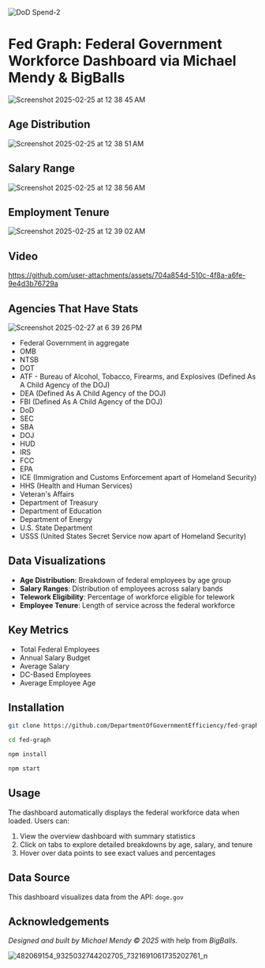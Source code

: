 ![DoD Spend-2](https://github.com/user-attachments/assets/ccd45ea1-2d73-4e0c-a12b-c90c6e858cf4)

# Fed Graph: Federal Government Workforce Dashboard via Michael Mendy & BigBalls 
![Screenshot 2025-02-25 at 12 38 45 AM](https://github.com/user-attachments/assets/d7782988-a53f-4406-8e07-08671ce6a8b8)

## Age Distribution 

![Screenshot 2025-02-25 at 12 38 51 AM](https://github.com/user-attachments/assets/6447e8df-0e9e-4b50-83d0-62134bc50418)

## Salary Range 

![Screenshot 2025-02-25 at 12 38 56 AM](https://github.com/user-attachments/assets/5e977a95-ebdd-4751-a60a-9786f9e73994)

## Employment Tenure 

![Screenshot 2025-02-25 at 12 39 02 AM](https://github.com/user-attachments/assets/5ed7eeaf-7655-472c-93c6-12567cdc7d35)

## Video

https://github.com/user-attachments/assets/704a854d-510c-4f8a-a6fe-9e4d3b76729a

## Agencies That Have Stats

![Screenshot 2025-02-27 at 6 39 26 PM](https://github.com/user-attachments/assets/0460301c-ef1d-4ac5-85a1-4dfaba1af359)

* Federal Government in aggregate
* OMB
* NTSB
* DOT
* ATF - Bureau of Alcohol, Tobacco, Firearms, and Explosives (Defined As A Child Agency of the DOJ)
* DEA (Defined As A Child Agency of the DOJ)
* FBI (Defined As A Child Agency of the DOJ) 
* DoD
* SEC
* SBA
* DOJ
* HUD
* IRS
* FCC
* EPA
* ICE (Immigration and Customs Enforcement apart of Homeland Security)
* HHS (Health and Human Services)
* Veteran's Affairs 
* Department of Treasury 
* Department of Education
* Department of Energy
* U.S. State Department
* USSS (United States Secret Service now apart of Homeland Security) 

## Data Visualizations

- **Age Distribution**: Breakdown of federal employees by age group
- **Salary Ranges**: Distribution of employees across salary bands
- **Telework Eligibility**: Percentage of workforce eligible for telework
- **Employee Tenure**: Length of service across the federal workforce

## Key Metrics

- Total Federal Employees
- Annual Salary Budget
- Average Salary
- DC-Based Employees
- Average Employee Age

## Installation

```bash
git clone https://github.com/DepartmentOfGovernmentEfficiency/fed-graph.git

cd fed-graph

npm install

npm start
```

## Usage

The dashboard automatically displays the federal workforce data when loaded. Users can:

1. View the overview dashboard with summary statistics
2. Click on tabs to explore detailed breakdowns by age, salary, and tenure
3. Hover over data points to see exact values and percentages

## Data Source

This dashboard visualizes data from the API:
`doge.gov`

## Acknowledgements

_Designed and built by Michael Mendy © 2025_ with help from _BigBalls_. 

![482069154_9325032744202705_7321691061735202761_n](https://github.com/user-attachments/assets/d178a26d-d167-4cd9-826d-4468344adf1d)

